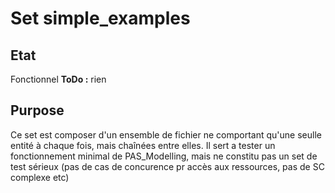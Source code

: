 # Set simple_examples

## Etat
Fonctionnel
**ToDo :** rien

## Purpose
Ce set est composer d'un ensemble de fichier ne comportant qu'une seulle entité à chaque fois, mais chaînées entre elles. Il sert a tester un fonctionnement minimal de PAS_Modelling, mais ne constitu pas un set de test sérieux (pas de cas de concurence pr accès aux ressources, pas de SC complexe etc)